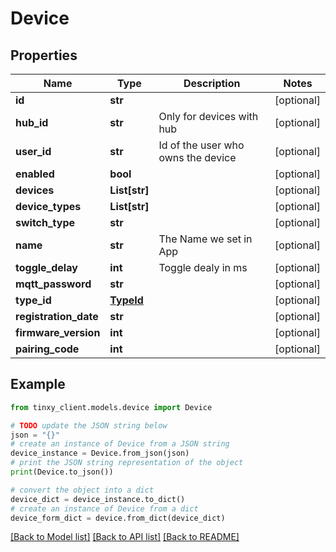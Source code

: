# Device


## Properties

Name | Type | Description | Notes
------------ | ------------- | ------------- | -------------
**id** | **str** |  | [optional] 
**hub_id** | **str** | Only for devices with hub | [optional] 
**user_id** | **str** | Id of the user who owns the device | [optional] 
**enabled** | **bool** |  | [optional] 
**devices** | **List[str]** |  | [optional] 
**device_types** | **List[str]** |  | [optional] 
**switch_type** | **str** |  | [optional] 
**name** | **str** | The Name we set in App | [optional] 
**toggle_delay** | **int** | Toggle dealy in ms | [optional] 
**mqtt_password** | **str** |  | [optional] 
**type_id** | [**TypeId**](TypeId.md) |  | [optional] 
**registration_date** | **str** |  | [optional] 
**firmware_version** | **int** |  | [optional] 
**pairing_code** | **int** |  | [optional] 

## Example

```python
from tinxy_client.models.device import Device

# TODO update the JSON string below
json = "{}"
# create an instance of Device from a JSON string
device_instance = Device.from_json(json)
# print the JSON string representation of the object
print(Device.to_json())

# convert the object into a dict
device_dict = device_instance.to_dict()
# create an instance of Device from a dict
device_form_dict = device.from_dict(device_dict)
```
[[Back to Model list]](../README.md#documentation-for-models) [[Back to API list]](../README.md#documentation-for-api-endpoints) [[Back to README]](../README.md)


